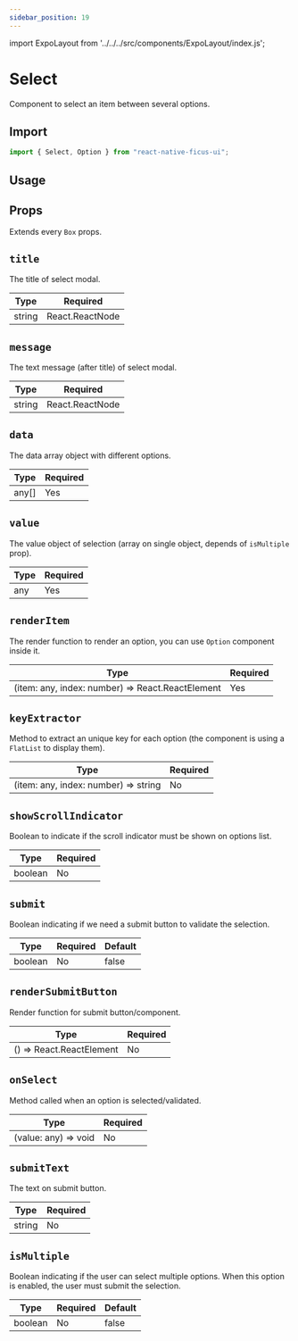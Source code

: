 ```yaml
---
sidebar_position: 19
---
```


import ExpoLayout from '../../../src/components/ExpoLayout/index.js';

# Select

Component to select an item between several options.

## Import

```js
import { Select, Option } from "react-native-ficus-ui";
```

## Usage

<ExpoLayout id="select" />

## Props

Extends every `Box` props.

`title`
---
The title of select modal.

|Type|Required|
|---|---|
|string | React.ReactNode|No|

`message`
---
The text message (after title) of select modal.

|Type|Required|
|---|---|
|string | React.ReactNode|No|

`data`
---
The data array object with different options.

|Type|Required|
|---|---|
|any[]|Yes|

`value`
---
The value object of selection (array on single object, depends of `isMultiple` prop).

|Type|Required|
|---|---|
|any|Yes|

`renderItem`
---
The render function to render an option, you can use `Option` component inside it.

|Type|Required|
|---|---|
|(item: any, index: number) => React.ReactElement|Yes|

`keyExtractor`
---
Method to extract an unique key for each option (the component is using a `FlatList` to display them).

|Type|Required|
|---|---|
|(item: any, index: number) => string|No|

`showScrollIndicator`
---
Boolean to indicate if the scroll indicator must be shown on options list.

|Type|Required|
|---|---|
|boolean|No|

`submit`
---
Boolean indicating if we need a submit button to validate the selection.

|Type|Required|Default|
|---|---|---|
|boolean|No|false|

`renderSubmitButton`
---
Render function for submit button/component.

|Type|Required|
|---|---|
|() => React.ReactElement|No|

`onSelect`
---
Method called when an option is selected/validated.

|Type|Required|
|---|---|
|(value: any) => void|No|

`submitText`
---
The text on submit button.

|Type|Required|
|---|---|
|string|No|

`isMultiple`
---
Boolean indicating if the user can select multiple options. When this option is enabled, the user must submit the selection.

|Type|Required|Default|
|---|---|---|
|boolean|No|false|